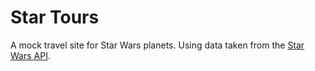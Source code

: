 # Star Tours
A mock travel site for Star Wars planets.  Using data taken from the [Star Wars API](https://swapi.dev/).